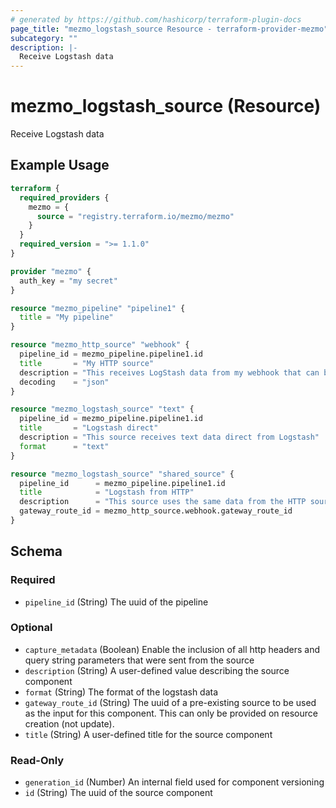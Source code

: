```yaml
---
# generated by https://github.com/hashicorp/terraform-plugin-docs
page_title: "mezmo_logstash_source Resource - terraform-provider-mezmo"
subcategory: ""
description: |-
  Receive Logstash data
---
```


# mezmo_logstash_source (Resource)

Receive Logstash data

## Example Usage

```terraform
terraform {
  required_providers {
    mezmo = {
      source = "registry.terraform.io/mezmo/mezmo"
    }
  }
  required_version = ">= 1.1.0"
}

provider "mezmo" {
  auth_key = "my secret"
}

resource "mezmo_pipeline" "pipeline1" {
  title = "My pipeline"
}

resource "mezmo_http_source" "webhook" {
  pipeline_id = mezmo_pipeline.pipeline1.id
  title       = "My HTTP source"
  description = "This receives LogStash data from my webhook that can be shared"
  decoding    = "json"
}

resource "mezmo_logstash_source" "text" {
  pipeline_id = mezmo_pipeline.pipeline1.id
  title       = "Logstash direct"
  description = "This source receives text data direct from Logstash"
  format      = "text"
}

resource "mezmo_logstash_source" "shared_source" {
  pipeline_id      = mezmo_pipeline.pipeline1.id
  title            = "Logstash from HTTP"
  description      = "This source uses the same data from the HTTP source (in Logstash format)"
  gateway_route_id = mezmo_http_source.webhook.gateway_route_id
}
```

<!-- schema generated by tfplugindocs -->
## Schema

### Required

- `pipeline_id` (String) The uuid of the pipeline

### Optional

- `capture_metadata` (Boolean) Enable the inclusion of all http headers and query string parameters that were sent from the source
- `description` (String) A user-defined value describing the source component
- `format` (String) The format of the logstash data
- `gateway_route_id` (String) The uuid of a pre-existing source to be used as the input for this component. This can only be provided on resource creation (not update).
- `title` (String) A user-defined title for the source component

### Read-Only

- `generation_id` (Number) An internal field used for component versioning
- `id` (String) The uuid of the source component
